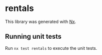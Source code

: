 # rentals

This library was generated with [Nx](https://nx.dev).

## Running unit tests

Run `nx test rentals` to execute the unit tests.
